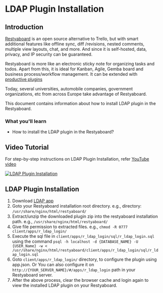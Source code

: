 # LDAP Plugin Installation

## Introduction

[Restyaboard](https://restya.com/board) is an open source alternative to Trello, but with smart additional features like offline sync, diff /revisions, nested comments, multiple view layouts, chat, and more. And since it is self-hosted, data, privacy, and IP security can be guaranteed.

Restyaboard is more like an electronic sticky note for organizing tasks and todos. Apart from this, it is ideal for Kanban, Agile, Gemba board and business process/workflow management. It can be extended with [productive plugins](https://restya.com/board/apps "productive plugins")

Today, several universities, automobile companies, government organizations, etc from across Europe take advantage of Restyaboard.

This document contains information about how to install LDAP plugin in the Restyaboard.

### What you'll learn

*   How to install the LDAP plugin in the Restyaboard?

## Video Tutorial

For step-by-step instructions on LDAP Plugin Installation, refer [YouTube video](https://www.youtube.com/watch?v=g5SzFy4n4u4 "Watch video on LDAP Plugin Installation")

[![LDAP Plugin Installation](ldap_installation.png "LDAP Plugin Installation")](http://www.youtube.com/watch?v=g5SzFy4n4u4 "Watch video on LDAP Plugin Installation")  

## LDAP Plugin Installation

1.  Download [LDAP app](https://restya.com/board/apps/r_ldap_login "LDAP app")
2.  Goto your Restyaboard installation root directory. e.g., directory: `/usr/share/nginx/html/restyaboard/`
3.  Extract/unzip the downloaded plugin zip into the restyaboard installation path. e.g., `/usr/share/nginx/html/restyaboard/`
4.  Give file permission to extracted files. e.g., `chmod -R 0777 client/apps/r_ldap_login/`
5.  Execute the sql file in `client/apps/r_ldap_login/sql/r_ldap_login.sql` using the command `psql -h localhost -d {DATABASE_NAME} -U {USER_Name} -w < /usr/share/nginx/html/restyaboard/client/apps/r_ldap_login/sql/r_ldap_login.sql`
6.  Goto `client/apps/r_ldap_login/` directory, to configure the plugin using app.json. Or You can also configure it on `http://{YOUR_SERVER_NAME}/#/apps/r_ldap_login` path in your Restyaboard server.
7.  After the above process, clear the browser cache and login again to view the installed LDAP plugin on your Restyaboard.